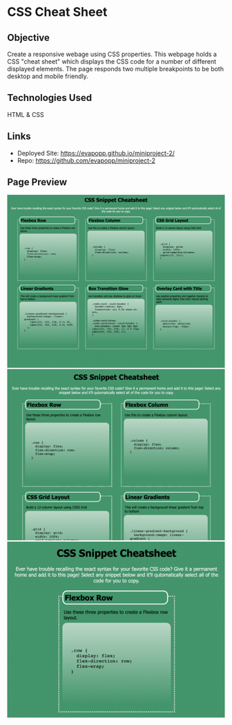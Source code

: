 # CSS Cheat Sheet

## Objective
Create a responsive webage using CSS properties. This webpage holds a CSS "cheat sheet" which displays the CSS code for a number of different displayed elements. The page responds two multiple breakpoints to be both desktop and mobile friendly. 

## Technologies Used
HTML & CSS

## Links
* Deployed Site: https://evapopp.github.io/miniproject-2/
* Repo: https://github.com/evapopp/miniproject-2

## Page Preview

![Desk top view 1](./readme-images/1.png)
![Desk top view 2](./readme-images/2.png)
![Mobile view](./readme-images/3.png)